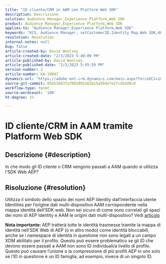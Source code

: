 ```yaml
---
title: "ID cliente/CRM in AAM con Platform Web SDK"
description: Descrizione
solution: Audience Manager,Experience Platform,Web SDK
product: Audience Manager,Experience Platform,Web SDK
applies-to: "Audience Manager,Experience Platform,Web SDK"
keywords: "KCS, Audience Manager, setCustomerID,Identity Map,Web SDK,AEP,CRM ID "
resolution: Resolution
internal-notes: null
bug: false
article-created-by: David Woolsey
article-created-date: "2/3/2023 5:40:09 PM"
article-published-by: David Woolsey
article-published-date: "2/3/2023 5:45:59 PM"
version-number: 2
article-number: KA-19947
dynamics-url: "https://adobe-ent.crm.dynamics.com/main.aspx?forceUCI=1&pagetype=entityrecord&etn=knowledgearticle&id=827cacc7-e9a3-ed11-aad1-6045bd0065f9"
source-git-commit: 85651043fa7002893161b15a59da7e1fcd5dd9c9
workflow-type: tm+mt
source-wordcount: '180'
ht-degree: 1%

---
```


# ID cliente/CRM in AAM tramite Platform Web SDK

## Descrizione {#description}


In che modo gli ID cliente o CRM vengono passati a AAM quando si utilizza l&#39;SDK Web AEP?


## Risoluzione {#resolution}


Utilizza il simbolo dello spazio dei nomi AEP Identity dall’interfaccia utente Identities per l’origine dati multi-dispositivo AAM corrispondente nella mappa identità dell’SDK web. Non sei sicuro di come sono correlati gli spazi dei nomi di AEP Identity e AAM le origini dati multi-dispositivo? Vedi [articolo](https://experienceleague.adobe.com/docs/experience-cloud-kcs/kbarticles/KA-21305.html)

<b>Nota importante: </b>AEP tratterà tutte le identità trasmesse tramite la mappa di identità nell’SDK Web di AEP (o in altro modo) come identità bloccabili, anche se i namespace di identità in questione non sono legati a un campo XDM abilitato per il profilo. Questo può essere problematico se gli ID che devono essere passati a AAM non sono ID individuali/a livello di profilo. Questo può causare l’unione o la compressione di più profili AEP in uno solo se l’ID in questione è un ID famiglia, ad esempio, invece di un singolo ID.
